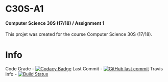 # C30S-A1
#### Computer Science 30S (17/18) / Assignment 1 

This projet was created for the course Computer Science 30S (17/18).

# Info
Code Grade - 
[![Codacy Badge](https://api.codacy.com/project/badge/Grade/2b27365a3738479d9a75326ab87abec0)](https://www.codacy.com/app/cgenyk/C30S-A1-FIXED?utm_source=github.com&amp;utm_medium=referral&amp;utm_content=cgenyk/C30S-A1-FIXED&amp;utm_campaign=Badge_Grade)
Last Commit - 
[![GitHub last commit](https://img.shields.io/github/last-commit/google/skia.svg)](https://github.com/cgenyk/C30S-A1-FIXED)
Travis Info - 
[![Build Status](https://travis-ci.org/cgenyk/C30S-A1-FIXED.svg?branch=master)](https://travis-ci.org/cgenyk/C30S-A1-FIXED)

